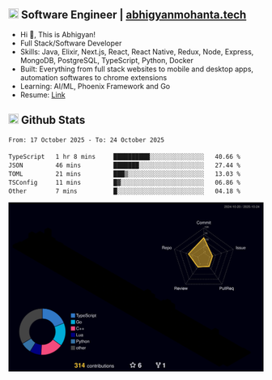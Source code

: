 ## <img src="https://media.giphy.com/media/v1.Y2lkPTc5MGI3NjExNjBuMTFuMDMxcjR0OXp2Zjk5Z3A2ajkzYWpiaDFmdWJhZzY2anM1MCZlcD12MV9naWZzX3NlYXJjaCZjdD1n/UcK7JalnjCz0k/giphy.gif" width="20" height="20" /> Software Engineer | [abhigyanmohanta.tech](https://abhigyanmohanta.tech)


- Hi 👋, This is Abhigyan!
- Full Stack/Software Developer
- Skills: Java, Elixir, Next.js, React, React Native, Redux, Node, Express, MongoDB, PostgreSQL, TypeScript, Python, Docker
- Built: Everything from full stack websites to mobile and desktop apps, automation softwares to chrome extensions
- Learning: AI/ML, Phoenix Framework and Go
- Resume: [Link](https://abhigyan-mohanta.github.io/resume/)


## <img src="https://media.giphy.com/media/v1.Y2lkPTc5MGI3NjExOTVzbjE3Z3F6bDhrNGtzYWpiODJkeTRhcHRqN3MwaGV2cTZ3ajR3eCZlcD12MV9naWZzX3NlYXJjaCZjdD1n/o0vwzuFwCGAFO/giphy.gif" width="20" height="20" /> Github Stats
<!--START_SECTION:waka-->

```txt
From: 17 October 2025 - To: 24 October 2025

TypeScript   1 hr 8 mins     ██████████░░░░░░░░░░░░░░░   40.66 %
JSON         46 mins         ███████░░░░░░░░░░░░░░░░░░   27.44 %
TOML         21 mins         ███▒░░░░░░░░░░░░░░░░░░░░░   13.03 %
TSConfig     11 mins         █▓░░░░░░░░░░░░░░░░░░░░░░░   06.86 %
Other        7 mins          █░░░░░░░░░░░░░░░░░░░░░░░░   04.18 %
```

<!--END_SECTION:waka-->
![](./profile-3d-contrib/profile-night-rainbow.svg)
